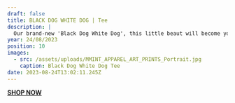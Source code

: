 ```yaml
---
draft: false
title: BLACK DOG WHITE DOG | Tee
description: |
  Our brand-new 'Black Dog White Dog', this little beaut will become your go-to piece for any occasion!
year: 24/08/2023
position: 10
images:
  - src: /assets/uploads/MMINT_APPAREL_ART_PRINTS_Portrait.jpg
    caption: Black Dog White Dog Tee
date: 2023-08-24T13:02:11.245Z
---
```

**[SHOP NOW](https://shop.mmint.uk/products/white-dog)**